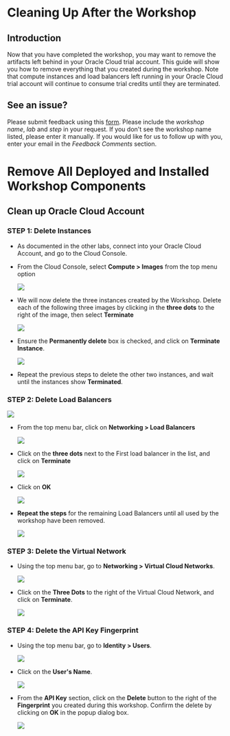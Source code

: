 # Cleaning Up After the Workshop

## Introduction

Now that you have completed the workshop, you may want to remove the artifacts left behind in your Oracle Cloud trial account. This guide will show you how to remove everything that you created during the workshop. Note that compute instances and load balancers left running in your Oracle Cloud trial account will continue to consume trial credits until they are terminated.

## See an issue?
Please submit feedback using this [form](https://apexapps.oracle.com/pls/apex/f?p=133:1:::::P1_FEEDBACK:1). Please include the *workshop name*, *lab* and *step* in your request.  If you don't see the workshop name listed, please enter it manually. If you would like for us to follow up with you, enter your email in the *Feedback Comments* section.
# Remove All Deployed and Installed Workshop Components

## Clean up Oracle Cloud Account

### **STEP 1**: Delete Instances

- As documented in the other labs, connect into your Oracle Cloud Account, and go to the Cloud Console.
- From the Cloud Console, select **Compute > Images** from the top menu option

  ![](images/manualcleanup/pic01.png)

- We will now delete the three instances created by the Workshop. Delete each of the following three images by clicking in the **three dots** to the right of the image, then select **Terminate**

  ![](images/manualcleanup/pic03.png)

- Ensure the **Permanently delete** box is checked, and click on **Terminate Instance**.

  ![](images/manualcleanup/pic04.png)

- Repeat the previous steps to delete the other two instances, and wait until the instances show **Terminated**.

### **STEP 2**: Delete Load Balancers

  ![](images/manualcleanup/pic05.png)

- From the top menu bar, click on **Networking > Load Balancers**

  ![](images/manualcleanup/pic06.png)

- Click on the **three dots** next to the First load balancer in the list, and click on **Terminate**

  ![](images/manualcleanup/pic07.png)

- Click on **OK**

  ![](images/manualcleanup/pic08.png)

- **Repeat the steps** for the remaining Load Balancers until all used by the workshop have been removed.

  ![](images/manualcleanup/pic09.png)

### **STEP 3**: Delete the Virtual Network

- Using the top menu bar, go to **Networking > Virtual Cloud Networks**.

  ![](images/manualcleanup/pic10.png)

- Click on the **Three Dots** to the right of the Virtual Cloud Network, and click on **Terminate**.

  ![](images/manualcleanup/pic11.png)

### **STEP 4**: Delete the API Key Fingerprint

- Using the top menu bar, go to **Identity > Users**.

  ![](images/manualcleanup/pic12.png)

- Click on the **User's Name**.

  ![](images/manualcleanup/pic13.png)

- From the **API Key** section, click on the **Delete** button to the right of the **Fingerprint** you created during this workshop. Confirm the delete by clicking on **OK** in the popup dialog box.

  ![](images/manualcleanup/pic14.png)
